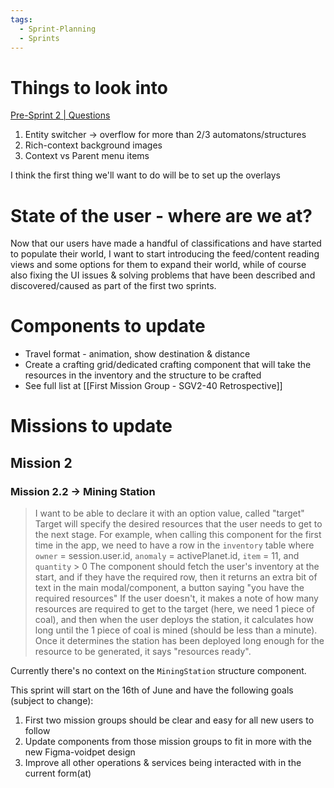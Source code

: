 ```yaml
---
tags:
  - Sprint-Planning
  - Sprints
---
```

# Things to look into
[Pre-Sprint 2 | Questions](obsidian://open?vault=Liam's%20vault&file=02%20Design%2FQuestions%2FPre-Sprint%202) 
1. Entity switcher -> overflow for more than 2/3 automatons/structures
2. Rich-context background images
3. Context vs Parent menu items

I think the first thing we'll want to do will be to set up the overlays
# State of the user - where are we at?
Now that our users have made a handful of classifications and have started to populate their world, I want to start introducing the feed/content reading views and some options for them to expand their world, while of course also fixing the UI issues & solving problems that have been described and discovered/caused as part of the first two sprints.

# Components to update
* Travel format - animation, show destination & distance
* Create a crafting grid/dedicated crafting component that will take the resources in the inventory and the structure to be crafted
* See full list at [[First Mission Group - SGV2-40 Retrospective]]

# Missions to update
## Mission 2
### Mission 2.2 -> Mining Station
> I want to be able to declare it with an option value, called "target" Target will specify the desired resources that the user needs to get to the next stage. For example, when calling this component for the first time in the app, we need to have a row in the `inventory` table where `owner` = session.user.id, `anomaly` = activePlanet.id, `item` = 11, and `quantity` > 0 The component should fetch the user's inventory at the start, and if they have the required row, then it returns an extra bit of text in the main modal/component, a button saying "you have the required resources" If the user doesn't, it makes a note of how many resources are required to get to the target (here, we need 1 piece of coal), and then when the user deploys the station, it calculates how long until the 1 piece of coal is mined (should be less than a minute). Once it determines the station has been deployed long enough for the resource to be generated, it says "resources ready".

Currently there's no context on the `MiningStation` structure component.

This sprint will start on the 16th of June and have the following goals (subject to change):
1. First two mission groups should be clear and easy for all new users to follow
2. Update components from those mission groups to fit in more with the new Figma-voidpet design
3. Improve all other operations & services being interacted with in the current form(at)